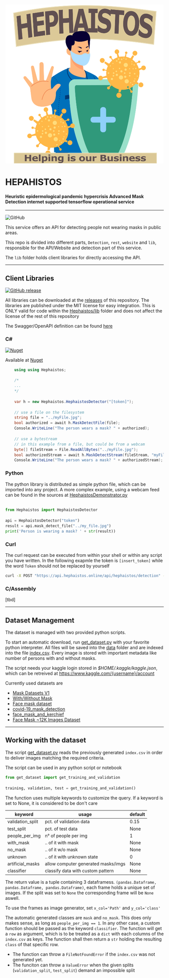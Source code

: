 ![LOGO](https://raw.githubusercontent.com/Mayerch1/Applied-AI-Technologies/master/Hephaistos/res/logo.png)

# HEPAHISTOS
#### Heuristic epidermological pandemic hypercrisis Advanced Mask Detection internet supported tensorflow operational service

---

![GitHub](https://img.shields.io/github/license/mayerch1/Applied-AI-Technologies)

This service offers an API for detecting people not wearing masks in public areas.

This repo is divided into different parts, `Detection`, `rest`, `website` and ```lib```, responsible for the API/Website and detection part of this service.

The `lib` folder holds client libraries for directly accessing the API.

---

## Client Libraries

[![GitHub release](https://img.shields.io/github/release/mayerch1/Applied-AI-Technologies)](https://github.com/mayerch1/Applied-AI-Technologies/releases/latest)

All libraries can be downloaded at the [releases](https://github.com/mayerch1/Applied-AI-Technologies/releases/latest) of this repository.
The libraries are published under the MIT license for easy integration. This is ONLY valid for code within the [Hephaistos/lib](lib) folder and does not affect the license of the rest of this repository


The Swagger/OpenAPI definition can be found [here](/lib/swagger.yaml)

### C#

[![Nuget](https://img.shields.io/nuget/v/Hephaistos)](https://www.nuget.org/packages/Hephaistos/)

Available at [Nuget](https://www.nuget.org/packages/Hephaistos/)

```c#
    using using Hephaistos;

    /*
    ...
    */

    var h = new Hephaistos.HephaistosDetector("[token]");

    // use a file on the filesystem
    string file = "../myFile.jpg";
    bool authorized = await h.MaskDetectFile(file);
    Console.WriteLine("The person wears a mask? " + authorized);

    // use a bytestream
    // in this example from a file, but could be from a webcam
    byte[] fileStream = File.ReadAllBytes("../myFile.jpg");
    bool authorizedStream = await h.MaskDetectStream(fileStream, "myFile.jpg");
    Console.WriteLine("The person wears a mask? " + authorizedStream);
```


### Python

The python library is distributed as simple python file, which can be imported into any project.
A more complex example, using a webcam feed can be found in the sources at [HephaistosDemonstrator.py](lib/Python/HephaistosDemonstrator.py)

```python

from Hephaistos import HephaistosDetector

api = HephaistosDetector("token")
result = api.mask_detect_file("../my_file.jpg")
print('Person is wearing a mask? ' + str(result))

```


### Curl

The curl request can be executed from within your shell or within any script you have written.
In the following exapmle the token is `[insert_token]` while the word `Token` should not be replaced by yourself

```bash
curl -X POST "https://api.hephaistos.online/api/hephaistos/detection" -H  "accept: application/json" -H  "Authorization: Token [insert_token]" -H  "Content-Type: multipart/form-data" -F "file=@image.png;type=image/png"
```


### C/Assembly

[tbd]


---

## Dataset Management

The dataset is managed with two provided python scripts.

To start an automatic download, run [get_dataset.py](Detection/get_dataset.py) with your favorite python interpreter. All files will be saved into the [data](Detection/data) folder and are indexed into the file [index.csv](Detection/index.csv). Every image is stored with important metadata like number of persons with and without masks.

The script needs your kaggle login stored in _$HOME/.kaggle/kaggle.json_, which can be retreived at https://www.kaggle.com/{username}/account



Currently used datasets are
* [Mask Datasets V1](https://www.kaggle.com/ahmetfurkandemr/mask-datasets-v1)
* [With/Without Mask](https://www.kaggle.com/niharika41298/withwithout-mask)
* [Face mask dataset](https://www.kaggle.com/shreyashwaghe/face-mask-dataset)
* [covid-19_mask_detection](https://www.kaggle.com/omkar1008/covid19-mask-detection)
* [face_mask_and_kerchief](https://www.kaggle.com/kiranbeethoju/face-mask-and-kerchief)
* [Face Mask ~12K Images Dataset](https://www.kaggle.com/ashishjangra27/face-mask-12k-images-dataset)


---

## Working with the dataset

The script [get_dataset.py](Detection/get_dataset.py) reads the previously generated ```index.csv``` in order to deliver images matching the required criteria.

The script can be used in any python script or notebook

```python 
from get_dataset import get_training_and_validation

training, validation, test = get_training_and_validation()
```

The function uses multiple keywords to customize the query. 
If a keyword is set to None, it is considered to be don't care

| keyword           | usage                                 | default |
|---------          |-------                                |---------|
| validation_split  | pct. of validation data               | 0.15    |
| test_split        | pct. of test data                     | None    |
| people_per_img    | n° of people per img                  | 1       |
| with_mask         | .. of it with mask                    | None    |
| no_mask           | .. of it w/o mask                     | None    |
| unknown           | .. of it with unknown state           | 0       |
| artificial_masks  | allow computer generated masks/imgs   | None    |
| classifier        | classify data with custom pattern     | None    |


The return value is a tuple containing 3 dataframess. 
```(pandas.Dataframe, pandas.Dataframe, pandas.Dataframe)```, each frame holds a unique set of images. If the split was set to `None` the corresponding frame will be `None` aswell.

To use the frames as image generator, set `x_col='Path'` and `y_col='class'`


The automatic generated classes are ```mask``` and ```no_mask```. This does only makes sense, as long as ```people_per_img == 1```. In any other case, a custom function should be passed as the keyword  ```classifier```. The function will get a `row` as argument, which is to be treated as a `dict` with each columns of the ```index.csv``` as keys. The function shall then return a `str` holding the resulting `class` of that specific row.


* The function can throw a ```FileNotFoundError``` if the `index.csv` was not generated yet.
* The funciton can throw a ```ValueError``` when the given splits (`validation_split`, `test_split`) demand an impossible split







